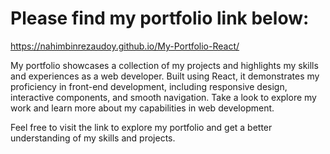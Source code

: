 # Please find my portfolio link below:
https://nahimbinrezaudoy.github.io/My-Portfolio-React/

My portfolio showcases a collection of my projects and highlights my skills and experiences as a web developer. Built using React, it demonstrates my proficiency in front-end development, including responsive design, interactive components, and smooth navigation. Take a look to explore my work and learn more about my capabilities in web development.

Feel free to visit the link to explore my portfolio and get a better understanding of my skills and projects.
